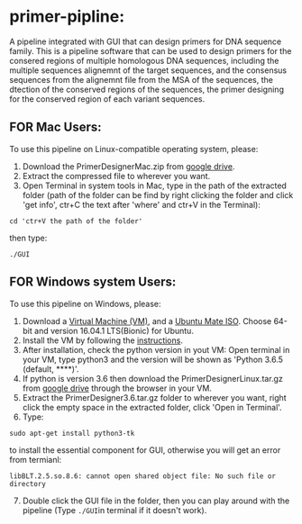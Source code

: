 # primer-pipline:
A pipeline integrated with GUI that can design primers for DNA sequence family.
This is a pipeline software that can be used to design primers for the consered regions of multiple homologous DNA sequences, including the multiple sequences alignemnt of the target sequences, and the consensus sequences from the alignemnt file from the MSA of the sequences, the dtection of the conserved regions of the sequences, the primer designing for the conserved region of each variant sequences. 

## FOR Mac Users:
  To use this pipeline on Linux-compatible operating system, please:
1. Download the PrimerDesignerMac.zip from [google drive](https://drive.google.com/open?id=1iLWG3HqKWw6R-72_jiFRKtr71zK6Lna7). 
2. Extract the compressed file to wherever you want.
3. Open Terminal in system tools in Mac, type in the path of the extracted folder (path of the folder can be find by right clicking the folder and click 'get info', ctr+C the text after 'where' and ctr+V in the Terminal):
```
cd 'ctr+V the path of the folder'
```
then type:

```
./GUI
```

## FOR Windows system Users:
To use this pipeline on Windows, please:
1. Download a [Virtual Machine (VM)](https://www.virtualbox.org/), and a [Ubuntu Mate ISO](https://ubuntu-mate.org/download/). Choose 64-bit and version 16.04.1 LTS(Bionic) for Ubuntu.
2. Install the VM by following the [instructions](http://www.psychocats.net/ubuntu/virtualbox).
3. After installation, check the python version in yout VM: Open terminal in your VM, type python3 and the version will be shown as 'Python 3.6.5 (default, ****)'.
4. If python is version 3.6 then download the PrimerDesignerLinux.tar.gz from [google drive](https://drive.google.com/open?id=1Q0MTvE34wbxfTWUiCK6HW6e-ab3M7v-G) through the browser in your VM.
5. Extract the PrimerDesigner3.6.tar.gz folder to wherever you want, right click the empty space in the extracted folder, click 'Open in Terminal'.
6. Type: 
```
sudo apt-get install python3-tk
```
to install the essential component for GUI, otherwise you will get an error from termianl: 
```
libBLT.2.5.so.8.6: cannot open shared object file: No such file or directory
```
7. Double click the GUI file in the folder, then you can play around with the pipeline (Type ``` ./GUI ```in terminal if it doesn't work).
